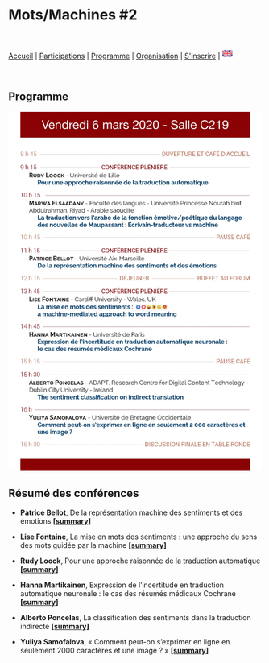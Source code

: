 # Mots/Machines #2

<br>

[Accueil](https://motsmachines.github.io/2020/fr) | [Participations](https://motsmachines.github.io/2020/fr/cfp) | [Programme](https://motsmachines.github.io/2020/fr/program) | [Organisation](https://motsmachines.github.io/2020/fr/orga) | [S'inscrire](https://motsmachines.github.io/2020/fr/registration) | [<img src="EN.png" width="20">](https://motsmachines.github.io/2020/fr)

<br>

## Programme

![Programme](Programme.jpg)

## Résumé des conférences

* **Patrice Bellot**, De la représentation machine des sentiments et des émotions **[[summary]](sub/Bellot.pdf)**

* **Lise Fontaine**, La mise en mots des sentiments : une approche du sens des mots guidée par la machine **[[summary]](sub/Fontaine.pdf)**

* **Rudy Loock**, Pour une approche raisonnée de la traduction automatique **[[summary]](sub/Loock.pdf)**

* **Hanna Martikainen**, Expression de l’incertitude en traduction automatique neuronale : le cas des résumés médicaux Cochrane **[[summary]](sub/Martikainen.pdf)**

* **Alberto Poncelas**, La classification des sentiments dans la traduction indirecte **[[summary]](sub/Poncelas.pdf)**

* **Yuliya Samofalova**, « Comment peut-on s’exprimer en ligne en seulement 2000 caractères et une image ? » **[[summary]](sub/Samofalova.pdf)**
